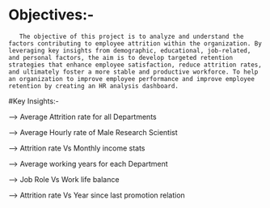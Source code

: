 # Objectives:-

       The objective of this project is to analyze and understand the factors contributing to employee attrition within the organization. By leveraging key insights from demographic, educational, job-related, and personal factors, the aim is to develop targeted retention strategies that enhance employee satisfaction, reduce attrition rates, and ultimately foster a more stable and productive workforce. To help an organization to improve employee performance and improve employee retention by creating an HR analysis dashboard.


#Key Insights:-

--> Average Attrition rate for all Departments

--> Average Hourly rate of Male Research Scientist

--> Attrition rate Vs Monthly income stats

--> Average working years for each Department

--> Job Role Vs Work life balance

--> Attrition rate Vs Year since last promotion relation



